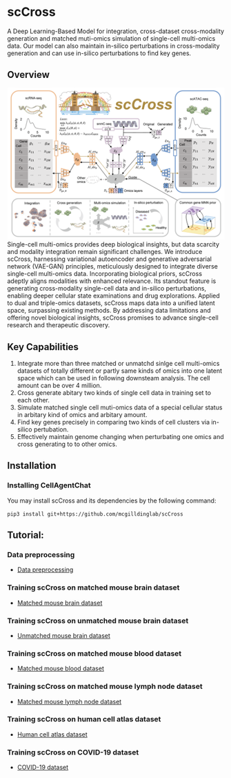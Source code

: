 # scCross
A Deep Learning-Based Model for integration, cross-dataset cross-modality generation and matched muti-omics simulation of single-cell multi-omics data. Our model can also maintain in-silico perturbations in cross-modality generation and can use in-silico perturbations to find key genes.

## Overview
<img title="Model Overview" alt="Alt text" src="/figures/main.png">
Single-cell multi-omics provides deep biological insights, but data scarcity and modality integration remain significant challenges. We introduce scCross, harnessing variational autoencoder and generative adversarial network (VAE-GAN) principles, meticulously designed to integrate diverse single-cell multi-omics data. Incorporating biological priors, scCross adeptly aligns modalities with enhanced relevance. Its standout feature is generating cross-modality single-cell data and in-silico perturbations, enabling deeper cellular state examinations and drug explorations. Applied to dual and triple-omics datasets, scCross maps data into a unified latent space, surpassing existing methods. By addressing data limitations and offering novel biological insights, scCross promises to advance single-cell research and therapeutic discovery.

## Key Capabilities

1. Integrate more than three matched or unmatchd sinlge cell multi-omics datasets of totally different or partly same kinds of omics into one latent space which can be used in following downsteam analysis. The cell amount can be over 4 million.
2. Cross generate abitary two kinds of single cell data in training set to each other.
3. Simulate matched single cell muti-omics data of a special cellular status in arbitary kind of omics and arbitary amount.
4. Find key genes precisely in comparing two kinds of cell clusters via in-silico pertubation.
5. Effectively maintain genome changing when perturbating one omics and cross generating to to other omics.


## Installation


### Installing CellAgentChat

You may install scCross and its dependencies by the following command:

```
pip3 install git+https://github.com/mcgilldinglab/scCross
```

## Tutorial:
### Data preprocessing
* [Data preprocessing](https://github.com/mcgilldinglab/scCross/blob/main/tutorial/data_preprocessing/preprocessing.ipynb)

### Training scCross on matched mouse brain dataset
* [Matched mouse brain dataset](https://github.com/mcgilldinglab/scCross/blob/main/tutorial/benchmark/training_matched_mouse_brain.ipynb)
### Training scCross on unmatched mouse brain dataset
* [Unmatched mouse brain dataset](https://github.com/mcgilldinglab/scCross/blob/main/tutorial/benchmark/training_unmatched_mouse_brain.ipynb)
### Training scCross on matched mouse blood dataset
* [Matched mouse blood dataset](https://github.com/mcgilldinglab/scCross/blob/main/tutorial/benchmark/training_matched_mouse_blood.ipynb)
### Training scCross on matched mouse lymph node dataset
* [Matched mouse lymph node dataset](https://github.com/mcgilldinglab/scCross/blob/main/tutorial/benchmark/training_matched_mouse_lymnode.ipynb)
### Training scCross on human cell atlas dataset
* [Human cell atlas dataset](https://github.com/mcgilldinglab/scCross/blob/main/tutorial/training_human_cell_atlas.ipynb)
### Training scCross on COVID-19 dataset
* [COVID-19 dataset](https://github.com/mcgilldinglab/scCross/blob/main/tutorial/training_COVID-19.ipynb)